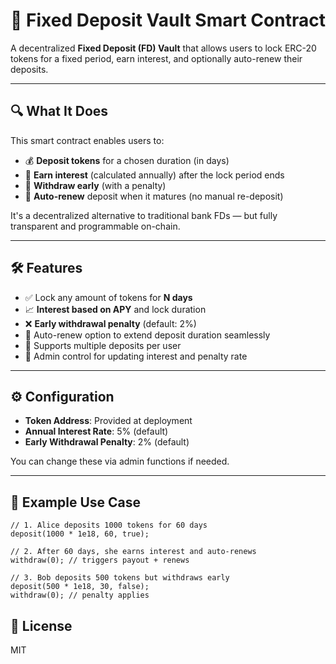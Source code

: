 # 🏦 Fixed Deposit Vault Smart Contract

A decentralized **Fixed Deposit (FD) Vault** that allows users to lock ERC-20 tokens for a fixed period, earn interest, and optionally auto-renew their deposits.

---

## 🔍 What It Does

This smart contract enables users to:

- 💰 **Deposit tokens** for a chosen duration (in days)
- 💸 **Earn interest** (calculated annually) after the lock period ends
- 🚫 **Withdraw early** (with a penalty)
- 🔁 **Auto-renew** deposit when it matures (no manual re-deposit)

It's a decentralized alternative to traditional bank FDs — but fully transparent and programmable on-chain.

---

## 🛠️ Features

- ✅ Lock any amount of tokens for **N days**
- 📈 **Interest based on APY** and lock duration
- ❌ **Early withdrawal penalty** (default: 2%)
- 🔁 Auto-renew option to extend deposit duration seamlessly
- 🔐 Supports multiple deposits per user
- 🔧 Admin control for updating interest and penalty rate

---

## ⚙️ Configuration

- **Token Address**: Provided at deployment
- **Annual Interest Rate**: 5% (default)
- **Early Withdrawal Penalty**: 2% (default)

You can change these via admin functions if needed.

---

## 🧪 Example Use Case

```solidity
// 1. Alice deposits 1000 tokens for 60 days
deposit(1000 * 1e18, 60, true);

// 2. After 60 days, she earns interest and auto-renews
withdraw(0); // triggers payout + renews

// 3. Bob deposits 500 tokens but withdraws early
deposit(500 * 1e18, 30, false);
withdraw(0); // penalty applies
```

## 📜 License

MIT
